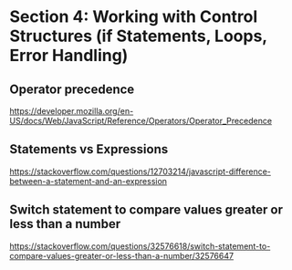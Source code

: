 # Section 4: Working with Control Structures (if Statements, Loops, Error Handling)

## Operator precedence

https://developer.mozilla.org/en-US/docs/Web/JavaScript/Reference/Operators/Operator_Precedence

## Statements vs Expressions

https://stackoverflow.com/questions/12703214/javascript-difference-between-a-statement-and-an-expression

## Switch statement to compare values greater or less than a number

https://stackoverflow.com/questions/32576618/switch-statement-to-compare-values-greater-or-less-than-a-number/32576647


